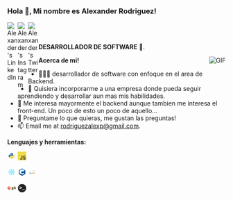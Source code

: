 <h3 title="hihi"> Hola 👋, Mi nombre es Alexander Rodriguez!</h3>

<a href="https://www.linkedin.com/public-profile/settings?trk=d_flagship3_profile_self_view_public_profile">
  <img align="left" alt="Alexander's LinkedIn" width="24px" src="https://cdn.jsdelivr.net/npm/simple-icons@v3/icons/linkedin.svg" />
</a>
<a href="https://www.instagram.com/rodriguezalexp/">
  <img align="left" alt="Alexander's Instagram" width="24px" src="https://cdn.jsdelivr.net/npm/simple-icons@v3/icons/instagram.svg" />
</a>
<a href="https://twitter.com/rodriguezalexp">
  <img align="left" alt="Alexander's Twitter" width="24px" src="https://cdn.jsdelivr.net/npm/simple-icons@3.13.0/icons/twitter.svg" />
</a>




<br />
<br />

**DESARROLLADOR DE SOFTWARE**  🚀.
 

  <img align="right" alt="GIF" src="https://i.pinimg.com/originals/e4/26/70/e426702edf874b181aced1e2fa5c6cde.gif" />

**Acerca de mi!**

- 👨🏽‍💻 desarrollador de software con enfoque en el area de Backend.
- 🌱 Quisiera incorporarme a una empresa donde pueda seguir aprendiendo y desarrollar aun mas mis habilidades.
- 🤔 Me interesa mayormente el backend aunque tambien me interesa el front-end. Un poco de esto un poco de aquello...
- 💬 Preguntame lo que quieras, me gustan las preguntas!
- 📫 Email me at [rodriguezalexp@gmail.com](mailto:rodriguezalexp@gmail.com).



**Lenguajes y herramientas:**  


<code><img height="20" src="https://raw.githubusercontent.com/github/explore/80688e429a7d4ef2fca1e82350fe8e3517d3494d/topics/python/python.png"></code>
<code><img height="20" src="https://raw.githubusercontent.com/github/explore/80688e429a7d4ef2fca1e82350fe8e3517d3494d/topics/javascript/javascript.png"></code>

<code><img height="20" src="https://raw.githubusercontent.com/github/explore/80688e429a7d4ef2fca1e82350fe8e3517d3494d/topics/react/react.png"></code>
<code><img height="20" src="https://raw.githubusercontent.com/github/explore/80688e429a7d4ef2fca1e82350fe8e3517d3494d/topics/c/c.png"></code>
<code><img height="20" src="https://raw.githubusercontent.com/github/explore/80688e429a7d4ef2fca1e82350fe8e3517d3494d/topics/mysql/mysql.png"></code>

<code><img height="20" src="https://raw.githubusercontent.com/github/explore/80688e429a7d4ef2fca1e82350fe8e3517d3494d/topics/git/git.png"></code>
<code><img height="20" src="https://raw.githubusercontent.com/github/explore/80688e429a7d4ef2fca1e82350fe8e3517d3494d/topics/terminal/terminal.png"></code>

